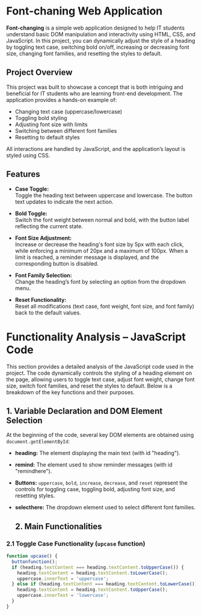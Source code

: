 # Font-chaning Web Application

**Font-changing** is a simple web application designed to help IT students understand basic DOM manipulation and interactivity using HTML, CSS, and JavaScript. In this project, you can dynamically 
adjust the style of a heading by toggling text case, switching bold on/off, increasing or decreasing font size, changing font families, and resetting the styles to default.

## Project Overview

This project was built to showcase a concept that is both intriguing and beneficial for IT students who are learning front-end development. The application provides a hands-on example of:
- Changing text case (uppercase/lowercase)
- Toggling bold styling
- Adjusting font size with limits
- Switching between different font families
- Resetting to default styles

All interactions are handled by JavaScript, and the application’s layout is styled using CSS.

## Features

- **Case Toggle:**  
  Toggle the heading text between uppercase and lowercase. The button text updates to indicate the next action.

- **Bold Toggle:**  
  Switch the font weight between normal and bold, with the button label reflecting the current state.

- **Font Size Adjustment:**  
  Increase or decrease the heading's font size by 5px with each click, while enforcing a minimum of 20px and a maximum of 100px. When a limit is reached, a reminder message is displayed, and the corresponding button is disabled.

- **Font Family Selection:**  
  Change the heading’s font by selecting an option from the dropdown menu.

- **Reset Functionality:**  
  Reset all modifications (text case, font weight, font size, and font family) back to the default values.

# Functionality Analysis – JavaScript Code

This section provides a detailed analysis of the JavaScript code used in the project. The code dynamically controls the styling of a heading element on the page, allowing users to toggle text case, adjust font weight, change font size, switch font families, and reset the styles to default. Below is a breakdown of the key functions and their purposes.

## 1. Variable Declaration and DOM Element Selection

At the beginning of the code, several key DOM elements are obtained using `document.getElementById`:
- **heading:** The element displaying the main text (with id "heading").
- **remind:** The element used to show reminder messages (with id "remindhere").
- **Buttons:** `uppercase`, `bold`, `increase`, `decrease`, and `reset` represent the controls for toggling case, toggling bold, adjusting font size, and resetting styles.
- **selecthere:** The dropdown element used to select different font families.

  ## 2. Main Functionalities

### 2.1 Toggle Case Functionality (`upcase` function)

```js
function upcase() {
  buttonfunction();
  if (heading.textContent === heading.textContent.toUpperCase()) {
    heading.textContent = heading.textContent.toLowerCase();
    uppercase.innerText = 'uppercase';
  } else if (heading.textContent === heading.textContent.toLowerCase()) {
    heading.textContent = heading.textContent.toUpperCase();
    uppercase.innerText = 'lowercase';
  }
}
